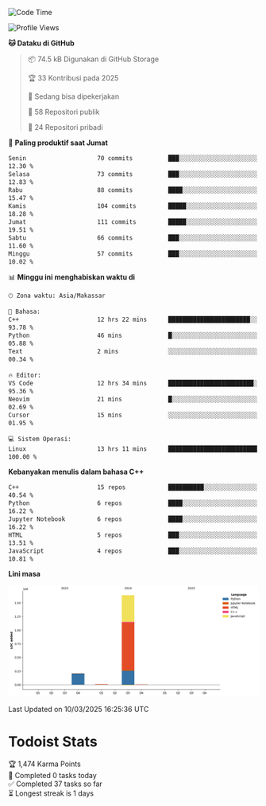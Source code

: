 <!--START_SECTION:waka-->
![Code Time](http://img.shields.io/badge/Code%20Time-133%20hrs%205%20mins-blue)

![Profile Views](http://img.shields.io/badge/Profil%20dilihat-6-blue)

**🐱 Dataku di GitHub** 

> 📦 74.5 kB Digunakan di GitHub Storage 
 > 
> 🏆 33 Kontribusi pada 2025
 > 
> 💼 Sedang bisa dipekerjakan
 > 
> 📜 58 Repositori publik 
 > 
> 🔑 24 Repositori pribadi 
 > 
📅 **Paling produktif saat Jumat** 

```text
Senin                    70 commits          ███░░░░░░░░░░░░░░░░░░░░░░   12.30 % 
Selasa                   73 commits          ███░░░░░░░░░░░░░░░░░░░░░░   12.83 % 
Rabu                     88 commits          ████░░░░░░░░░░░░░░░░░░░░░   15.47 % 
Kamis                    104 commits         █████░░░░░░░░░░░░░░░░░░░░   18.28 % 
Jumat                    111 commits         █████░░░░░░░░░░░░░░░░░░░░   19.51 % 
Sabtu                    66 commits          ███░░░░░░░░░░░░░░░░░░░░░░   11.60 % 
Minggu                   57 commits          ███░░░░░░░░░░░░░░░░░░░░░░   10.02 % 
```


📊 **Minggu ini menghabiskan waktu di** 

```text
🕑︎ Zona waktu: Asia/Makassar

💬 Bahasa: 
C++                      12 hrs 22 mins      ███████████████████████░░   93.78 % 
Python                   46 mins             █░░░░░░░░░░░░░░░░░░░░░░░░   05.88 % 
Text                     2 mins              ░░░░░░░░░░░░░░░░░░░░░░░░░   00.34 % 

🔥 Editor: 
VS Code                  12 hrs 34 mins      ████████████████████████░   95.36 % 
Neovim                   21 mins             █░░░░░░░░░░░░░░░░░░░░░░░░   02.69 % 
Cursor                   15 mins             ░░░░░░░░░░░░░░░░░░░░░░░░░   01.95 % 

💻 Sistem Operasi: 
Linux                    13 hrs 11 mins      █████████████████████████   100.00 % 
```

**Kebanyakan menulis dalam bahasa C++** 

```text
C++                      15 repos            ██████████░░░░░░░░░░░░░░░   40.54 % 
Python                   6 repos             ████░░░░░░░░░░░░░░░░░░░░░   16.22 % 
Jupyter Notebook         6 repos             ████░░░░░░░░░░░░░░░░░░░░░   16.22 % 
HTML                     5 repos             ███░░░░░░░░░░░░░░░░░░░░░░   13.51 % 
JavaScript               4 repos             ███░░░░░░░░░░░░░░░░░░░░░░   10.81 % 
```



**Lini masa**

![Lines of Code chart](https://raw.githubusercontent.com/yusuf601/yusuf601/main/assets/bar_graph.png)


 Last Updated on 10/03/2025 16:25:36 UTC
<!--END_SECTION:waka-->
# Todoist Stats

<!-- TODO-IST:START -->
🏆  1,474 Karma Points           
🌸  Completed 0 tasks today           
✅  Completed 37 tasks so far           
⏳  Longest streak is 1 days
<!-- TODO-IST:END -->
